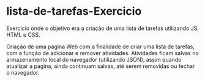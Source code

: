 # lista-de-tarefas-Exercicio
Exercicio onde o objetivo era a criação de uma lista de tarefas utilizando JS, HTML e CSS.

Criação de uma página Web com a finalidade de criar uma lista de tarefas, com a função de adicionar e remover atividades.
Atividades ficam salvas no armazenamento local do navegador (utilizando JSON), assim quando atualizar a pagina, ainda continuam salvas, até serem removidas ou fechar o navegador.
